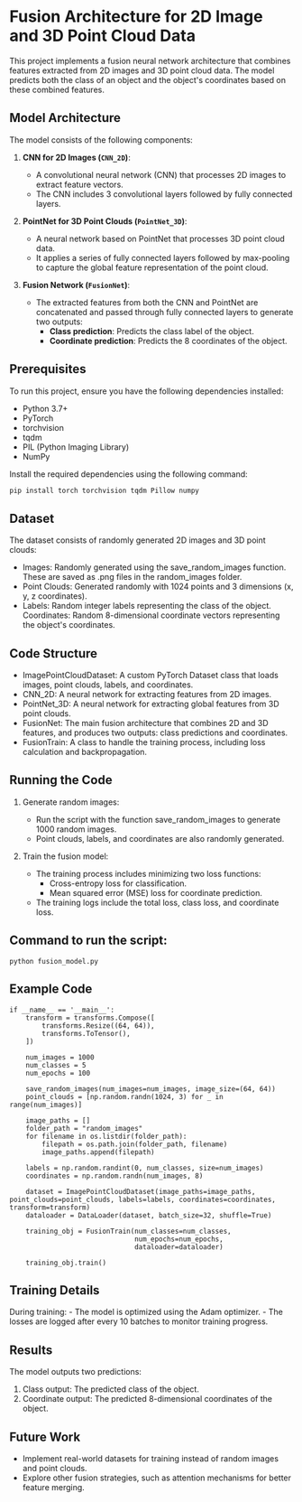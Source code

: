 # Fusion Architecture for 2D Image and 3D Point Cloud Data

This project implements a fusion neural network architecture that combines features extracted from 2D images and 3D point cloud data. The model predicts both the class of an object and the object's coordinates based on these combined features.

## Model Architecture

The model consists of the following components:

1. **CNN for 2D Images (`CNN_2D`)**:
   - A convolutional neural network (CNN) that processes 2D images to extract feature vectors.
   - The CNN includes 3 convolutional layers followed by fully connected layers.

2. **PointNet for 3D Point Clouds (`PointNet_3D`)**:
   - A neural network based on PointNet that processes 3D point cloud data.
   - It applies a series of fully connected layers followed by max-pooling to capture the global feature representation of the point cloud.

3. **Fusion Network (`FusionNet`)**:
   - The extracted features from both the CNN and PointNet are concatenated and passed through fully connected layers to generate two outputs:
     - **Class prediction**: Predicts the class label of the object.
     - **Coordinate prediction**: Predicts the 8 coordinates of the object.

## Prerequisites

To run this project, ensure you have the following dependencies installed:

- Python 3.7+
- PyTorch
- torchvision
- tqdm
- PIL (Python Imaging Library)
- NumPy

Install the required dependencies using the following command:

```bash
pip install torch torchvision tqdm Pillow numpy
```

## Dataset
The dataset consists of randomly generated 2D images and 3D point clouds:

- Images: Randomly generated using the save_random_images function. These are saved as .png files in the random_images folder.
- Point Clouds: Generated randomly with 1024 points and 3 dimensions (x, y, z coordinates).
- Labels: Random integer labels representing the class of the object.
Coordinates: Random 8-dimensional coordinate vectors representing the object's coordinates.

## Code Structure
- ImagePointCloudDataset: A custom PyTorch Dataset class that loads images, point clouds, labels, and coordinates.
- CNN_2D: A neural network for extracting features from 2D images.
- PointNet_3D: A neural network for extracting global features from 3D point clouds.
- FusionNet: The main fusion architecture that combines 2D and 3D features, and produces two outputs: class predictions and coordinates.
- FusionTrain: A class to handle the training process, including loss calculation and backpropagation.

## Running the Code
1. Generate random images:

    - Run the script with the function save_random_images to generate 1000 random images.
    - Point clouds, labels, and coordinates are also randomly generated.
    
    
2. Train the fusion model:
    - The training process includes minimizing two loss functions:
        - Cross-entropy loss for classification.
        - Mean squared error (MSE) loss for coordinate prediction.
    - The training logs include the total loss, class loss, and coordinate loss.

## Command to run the script:
```
python fusion_model.py
```

## Example Code
```
if __name__ == '__main__':
    transform = transforms.Compose([
        transforms.Resize((64, 64)),  
        transforms.ToTensor(),        
    ])

    num_images = 1000
    num_classes = 5
    num_epochs = 100

    save_random_images(num_images=num_images, image_size=(64, 64))
    point_clouds = [np.random.randn(1024, 3) for _ in range(num_images)]

    image_paths = []
    folder_path = "random_images"
    for filename in os.listdir(folder_path):
        filepath = os.path.join(folder_path, filename)
        image_paths.append(filepath)

    labels = np.random.randint(0, num_classes, size=num_images)
    coordinates = np.random.randn(num_images, 8)

    dataset = ImagePointCloudDataset(image_paths=image_paths, point_clouds=point_clouds, labels=labels, coordinates=coordinates, transform=transform)
    dataloader = DataLoader(dataset, batch_size=32, shuffle=True)

    training_obj = FusionTrain(num_classes=num_classes,
                               num_epochs=num_epochs,
                               dataloader=dataloader)

    training_obj.train()
```

## Training Details
During training:
    - The model is optimized using the Adam optimizer.
    - The losses are logged after every 10 batches to monitor training progress.

## Results
The model outputs two predictions:
1. Class output: The predicted class of the object.
2. Coordinate output: The predicted 8-dimensional coordinates of the object.

## Future Work
- Implement real-world datasets for training instead of random images and point clouds.
- Explore other fusion strategies, such as attention mechanisms for better feature merging.